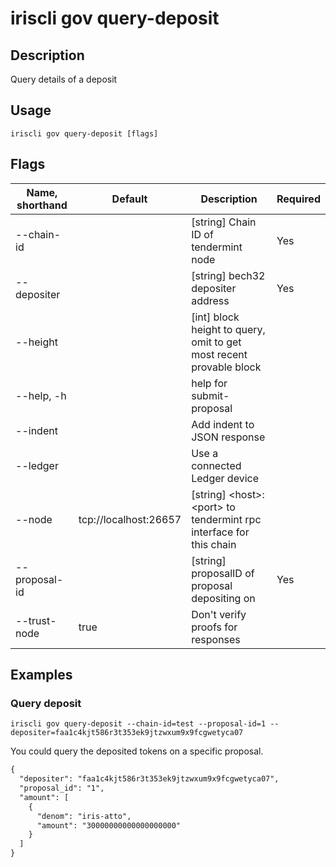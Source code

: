 # iriscli gov query-deposit

## Description

Query details of a deposit

## Usage

```
iriscli gov query-deposit [flags]
```

## Flags

| Name, shorthand | Default               | Description                                                                                                                                          | Required |
| --------------- | --------------------- | ---------------------------------------------------------------------------------------------------------------------------------------------------- | -------- |
| --chain-id      |                       | [string] Chain ID of tendermint node                                                                                                                 | Yes      |
| --depositer     |                       | [string] bech32 depositer address                                                                                                                    | Yes      |
| --height        |                       | [int] block height to query, omit to get most recent provable block                                                                                  |          |
| --help, -h      |                       | help for submit-proposal                                                                                                                             |          |
| --indent        |                       | Add indent to JSON response                                                                                                                          |          |
| --ledger        |                       | Use a connected Ledger device                                                                                                                        |          |
| --node          | tcp://localhost:26657 | [string] \<host>:\<port> to tendermint rpc interface for this chain                                                                                  |          |
| --proposal-id   |                       | [string] proposalID of proposal depositing on                                                                                                        | Yes      |
| --trust-node    | true                  | Don't verify proofs for responses                                                                                                                    |          |
 
## Examples

### Query deposit

```shell
iriscli gov query-deposit --chain-id=test --proposal-id=1 --depositer=faa1c4kjt586r3t353ek9jtzwxum9x9fcgwetyca07
```

You could query the deposited tokens on a specific proposal.

```txt
{
  "depositer": "faa1c4kjt586r3t353ek9jtzwxum9x9fcgwetyca07",
  "proposal_id": "1",
  "amount": [
    {
      "denom": "iris-atto",
      "amount": "30000000000000000000"
    }
  ]
}
```